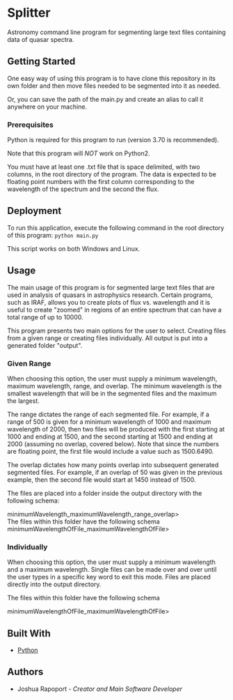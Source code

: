 # Splitter
Astronomy command line program for segmenting large text files containing data of quasar spectra.

## Getting Started

One easy way of using this program is to have clone this repository in its own folder and then move files needed to be segmented into it as needed.

Or, you can save the path of the main.py and create an alias to call it anywhere on your machine.
### Prerequisites

Python is required for this program to run (version 3.70 is recommended).

Note that this program will *NOT* work on Python2.

You must have at least one .txt file that is space delimited, with two columns, in the root directory of the program. The data is expected to be floating point numbers with the first column corresponding to the wavelength of the spectrum and the second the flux.

## Deployment

To run this application, execute the following command in the root directory of this program:
`python main.py`

This script works on both Windows and Linux.

## Usage

The main usage of this program is for segmented large text files that are used in analysis of quasars in astrophysics research. Certain programs, such as IRAF, allows you to create plots of flux vs. wavelength and it is useful to create "zoomed" in regions of an entire spectrum that can have a total range of up to 10000.

This program presents two main options for the user to select. Creating files from a given range or creating files individually. All output is put into a generated folder "output".

### Given Range

When choosing this option, the user must supply a minimum wavelength, maximum wavelength, range, and overlap. The minimum wavelength is the smallest wavelength that will be in the segmented files and the maximum the largest.

The range dictates the range of each segmented file. For example, if a range of 500 is given for a minimum wavelength of 1000 and maximum wavelength of 2000, then two files will be produced with the first starting at 1000 and ending at 1500, and the second starting at 1500 and ending at 2000 (assuming no overlap, covered below). Note that since the numbers are floating point, the first file would include a value such as 1500.6490.

The overlap dictates how many points overlap into subsequent generated segmented files. For example, if an overlap of 50 was given in the previous example, then the second file would start at 1450 instead of 1500.

The files are placed into a folder inside the output directory with the following schema:
<div allign="center">minimumWavelength_maximumWavelength_range_overlap></div>
The files within this folder have the following schema
<div allign="center">minimumWavelengthOfFile_maximumWavelengthOfFile></div>

### Individually

When choosing this option, the user must supply a minimum wavelength and a maximum wavelength. Single files can be made over and over until the user types in a specific key word to exit this mode. Files are placed directly into the output directory.

The files within this folder have the following schema
<div allign="center">minimumWavelengthOfFile_maximumWavelengthOfFile></div>

## Built With

- [Python](https://www.python.org/)
## Authors

- Joshua Rapoport - *Creator and Main Software Developer*
